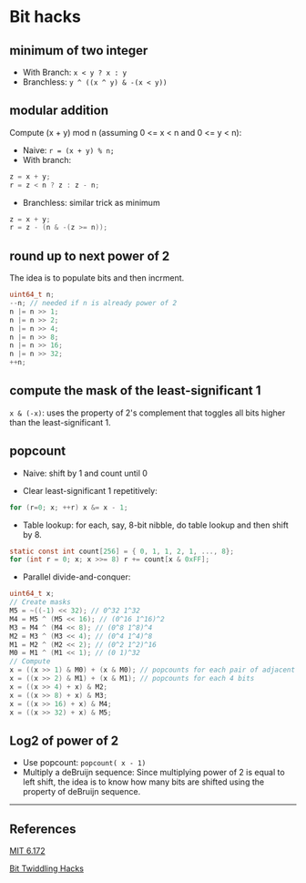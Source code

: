 # Bit hacks

## minimum of two integer

- With Branch: `x < y ? x : y`
- Branchless: `y ^ ((x ^ y) & -(x < y))`

## modular addition
Compute (x + y) mod n (assuming 0 <= x < n and 0 <= y < n):

- Naive: `r = (x + y) % n;`
- With branch:
```c
z = x + y;
r = z < n ? z : z - n;
```
- Branchless: similar trick as minimum
```c
z = x + y;
r = z - (n & -(z >= n));
```

## round up to next power of 2
The idea is to populate bits and then incrment.
```c
uint64_t n;
--n; // needed if n is already power of 2
n |= n >> 1;
n |= n >> 2;
n |= n >> 4;
n |= n >> 8;
n |= n >> 16;
n |= n >> 32;
++n;
```

## compute the mask of the least-significant 1
`x & (-x)`: uses the property of 2's complement that toggles all bits higher than the least-significant 1.

## popcount
- Naive: shift by 1 and count until 0

- Clear least-significant 1 repetitively:
```c
for (r=0; x; ++r) x &= x - 1;
```

- Table lookup: for each, say, 8-bit nibble, do table lookup and then shift by 8.
```c
static const int count[256] = { 0, 1, 1, 2, 1, ..., 8};
for (int r = 0; x; x >>= 8) r += count[x & 0xFF];
```

- Parallel divide-and-conquer:
```c
uint64_t x;
// Create masks
M5 = ~((-1) << 32); // 0^32 1^32
M4 = M5 ^ (M5 << 16); // (0^16 1^16)^2 
M3 = M4 ^ (M4 << 8); // (0^8 1^8)^4
M2 = M3 ^ (M3 << 4); // (0^4 1^4)^8
M1 = M2 ^ (M2 << 2); // (0^2 1^2)^16
M0 = M1 ^ (M1 << 1); // (0 1)^32
// Compute
x = ((x >> 1) & M0) + (x & M0); // popcounts for each pair of adjacent bits
x = ((x >> 2) & M1) + (x & M1); // popcounts for each 4 bits
x = ((x >> 4) + x) & M2;
x = ((x >> 8) + x) & M3;
x = ((x >> 16) + x) & M4;
x = ((x >> 32) + x) & M5;
```

## Log2 of power of 2
- Use popcount: `popcount( x - 1)` 
- Multiply a deBruijn sequence: Since multiplying power of 2 is equal to left shift, the idea is to know how many bits are shifted using the property of deBruijn sequence.

---
## References
[MIT 6.172](https://ocw.mit.edu/courses/electrical-engineering-and-computer-science/6-172-performance-engineering-of-software-systems-fall-2018/index.htm)

[Bit Twiddling Hacks](https://graphics.stanford.edu/~seander/bithacks.html)


